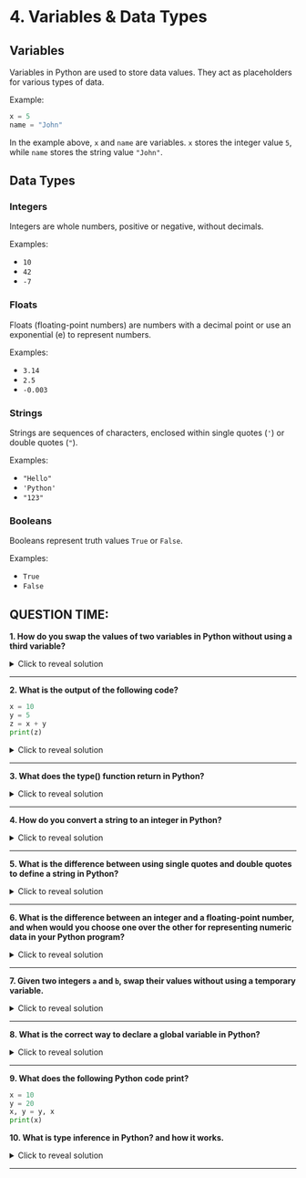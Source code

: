 # 4. Variables & Data Types

## Variables

Variables in Python are used to store data values. They act as placeholders for various types of data.

Example:
```python
x = 5
name = "John"
```
In the example above, `x` and `name` are variables. `x` stores the integer value `5`, while `name` stores the string value `"John"`.

## Data Types

### Integers

Integers are whole numbers, positive or negative, without decimals.

Examples:
- `10`
- `42`
- `-7`

### Floats

Floats (floating-point numbers) are numbers with a decimal point or use an exponential (e) to represent numbers.

Examples:
- `3.14`
- `2.5`
- `-0.003`

### Strings

Strings are sequences of characters, enclosed within single quotes (`'`) or double quotes (`"`).

Examples:
- `"Hello"`
- `'Python'`
- `"123"`

### Booleans

Booleans represent truth values `True` or `False`.

Examples:
- `True`
- `False`


## QUESTION TIME:


**1. How do you swap the values of two variables in Python without using a third variable?**

<details>
<summary>Click to reveal solution</summary>

**Answer:**
To swap the values of two variables `a` and `b` without using a third variable, you can use Python's tuple packing and unpacking feature:

```python
a = 5
b = 10

a, b = b, a

print("a:", a)  # Output: 10
print("b:", b)  # Output: 5
```

This works because the right-hand side is evaluated first, creating a temporary tuple `(b, a)`, and then the values are unpacked into `a` and `b`.
</details>

---

**2. What is the output of the following code?**

```python
x = 10
y = 5
z = x + y
print(z)
```

<details>
<summary>Click to reveal solution</summary>

**Answer:**
The output of the code is:

```
15
```

Explanation: The variables `x` and `y` are assigned the values `10` and `5` respectively. Then, `z` is assigned the sum of `x` and `y`, which is `10 + 5 = 15`. Finally, the value of `z` is printed, resulting in `15`.
</details>

---

**3. What does the type() function return in Python?**

<details>
<summary>Click to reveal solution</summary>

**Answer:**
The `type()` function in Python returns the type of the object passed to it.

Example:
```python
x = 5
print(type(x))  # Output: <class 'int'>

y = "Hello"
print(type(y))  # Output: <class 'str'>

z = [1, 2, 3]
print(type(z))  # Output: <class 'list'>
```

The function returns the class or type of the object, which can be used for type checking or introspection in Python programs.
</details>

---

**4. How do you convert a string to an integer in Python?**

<details>
<summary>Click to reveal solution</summary>

**Answer:**
To convert a string to an integer in Python, you can use the `int()` function.

Example:
```python
string_number = "123"
integer_number = int(string_number)
print(integer_number)  # Output: 123
```

If the string represents an invalid integer, such as `"abc"`, a `ValueError` will be raised.
</details>

---

**5. What is the difference between using single quotes and double quotes to define a string in Python?**

<details>
<summary>Click to reveal solution</summary>

**Answer:**
In Python, there is no functional difference between using single quotes (`'`) and double quotes (`"`) to define a string. Both can be used interchangeably. However, if the string itself contains single quotes, it's often convenient to define the string using double quotes, and vice versa, to avoid escaping characters.

Example:
```python
single_quoted = 'She said, "Hello!"'
double_quoted = "He replied, 'Hi!'"
```
</details>

---

**6. What is the difference between an integer and a floating-point number, and when would you choose one over the other for representing numeric data in your Python program?**

<details>
<summary>Click to reveal solution</summary>

**Answer:**
- **Difference:** 
  - Integers are whole numbers without any decimal points, while floating-point numbers (floats) include decimal points or use an exponential (e) to represent numbers.
  - Integers are typically used for counting or representing discrete quantities, while floats are used for continuous quantities or when precision is required in mathematical calculations.
- **When to choose:**
  - Use integers when dealing with whole numbers or when precision after the decimal point is not required.
  - Use floating-point numbers when dealing with fractions, measurements, or any situation where precision after the decimal point is necessary.

Example:
```python
# Integer representing the number of items
quantity = 10

# Float representing a measurement
temperature = 25.5
```
</details>

---

**7. Given two integers `a` and `b`, swap their values without using a temporary variable.**

<details>
<summary>Click to reveal solution</summary>

**Answer:**
```python
a = a + b
b = a - b
a = a - b
```
</details>

---

**8. What is the correct way to declare a global variable in Python?**

<details>
<summary>Click to reveal solution</summary>

**Answer:**
To declare a global variable in Python, you can use the `global` keyword inside a function to indicate that a variable is defined in the global scope.

Example:
```python
x = 10

def my_function():
    global y
    y = 20

my_function()
print(y)  # Output: 20
```

In this example, the `global` keyword inside the `my_function` function indicates that `y` is a global variable, even though it's assigned a value within the function.
</details>

---

**9. What does the following Python code print?**

```python
x = 10
y = 20
x, y = y, x
print(x)
```

**10. What is type inference in Python? and how it works.**

<details>
<summary>Click to reveal solution</summary>

**Answer:**
Type inference in Python refers to the ability of the Python interpreter to automatically determine the data type of a variable based on the value assigned to it. Python is a dynamically typed language, which means that variables do not have fixed types and their types are determined at runtime.

Example:
```python
x = 10  # x is inferred to be an integer
y = "Hello"  # y is inferred to be a string
```

Type inference works by analyzing the value assigned to a variable and assigning an appropriate data type accordingly. This allows for flexible and concise code, as programmers do not need to explicitly declare the data type of variables.
</details>

---
